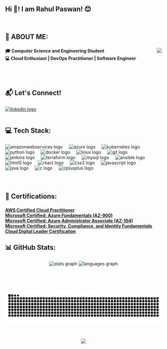 <h2 align="left">Hi 👋! I am Rahul Paswan! 😊</h2>
</br>

###

<h2 align="left">💫 ABOUT ME:</h2>

###

<img align="right" height="150" src="https://camo.githubusercontent.com/9939f57a40461f1f7d5ee9c81e8f4634eb6a9339f5a3ced15f2ce471bb18b49b/68747470733a2f2f6d656469612e67697068792e636f6d2f6d656469612f4d3967624264396e6244724f5475314d71782f67697068792e676966"  />

###

<h4 align="left">🎓 Computer Science and Engineering Student<br>💻 Cloud Enthusiast | DevOps Practitioner | Software Engineer</h4>

</br>
</br>

###

<h2 align="left">📬 Let's Connect!</h2>

###

<div align="left">
  <a href="https://www.linkedin.com/in/rahul-kumar-paswan-b1b57b227/" target="_blank">
    <img src="https://img.shields.io/static/v1?message=LinkedIn&logo=linkedin&label=&color=0077B5&logoColor=white&labelColor=&style=for-the-badge" height="35" alt="linkedin logo"  />
  </a>
</div>

</br>

###

<h2 align="left">💻 Tech Stack:</h2>

###

<div align="left">
  <img src="https://skillicons.dev/icons?i=aws" height="30" alt="amazonwebservices logo"  />
  <img width="12" />
  <img src="https://skillicons.dev/icons?i=azure" height="30" alt="azure logo"  />
  <img width="12" />
  <img src="https://skillicons.dev/icons?i=kubernetes" height="30" alt="kubernetes logo"  />
  <img width="12" />
  <img src="https://cdn.jsdelivr.net/gh/devicons/devicon/icons/python/python-original.svg" height="30" alt="python logo"  />
  <img width="12" />
  <img src="https://skillicons.dev/icons?i=docker" height="30" alt="docker logo"  />
  <img width="12" />
  <img src="https://cdn.jsdelivr.net/gh/devicons/devicon/icons/linux/linux-original.svg" height="30" alt="linux logo"  />
  <img width="12" />
  <img src="https://skillicons.dev/icons?i=git" height="30" alt="git logo"  />
  <img width="12" />
  <img src="https://skillicons.dev/icons?i=jenkins" height="30" alt="jenkins logo"  />
  <img width="12" />
  <img src="https://cdn.simpleicons.org/terraform/7B42BC" height="30" alt="terraform logo"  />
  <img width="12" />
  <img src="https://cdn.simpleicons.org/mysql/4479A1" height="30" alt="mysql logo"  />
  <img width="12" />
  <img src="https://cdn.simpleicons.org/ansible/EE0000" height="30" alt="ansible logo"  />
  <img width="12" />
  <img src="https://cdn.jsdelivr.net/gh/devicons/devicon/icons/html5/html5-original.svg" height="30" alt="html5 logo"  />
  <img width="12" />
  <img src="https://cdn.jsdelivr.net/gh/devicons/devicon/icons/react/react-original.svg" height="30" alt="react logo"  />
  <img width="12" />
  <img src="https://cdn.jsdelivr.net/gh/devicons/devicon/icons/css3/css3-original.svg" height="30" alt="css3 logo"  />
  <img width="12" />
  <img src="https://cdn.jsdelivr.net/gh/devicons/devicon/icons/javascript/javascript-original.svg" height="30" alt="javascript logo"  />
  <img width="12" />
  <img src="https://skillicons.dev/icons?i=java" height="30" alt="java logo"  />
  <img width="12" />
  <img src="https://cdn.jsdelivr.net/gh/devicons/devicon/icons/c/c-original.svg" height="30" alt="c logo"  />
  <img width="12" />
  <img src="https://cdn.jsdelivr.net/gh/devicons/devicon/icons/cplusplus/cplusplus-original.svg" height="30" alt="cplusplus logo"  />
</div>

###

</br>

<h2 align="left">📜 Certifications:</h2>

###


<h4 align="left">
  <a href="https://www.credly.com/badges/53dd247a-7b2b-421e-bdb7-f6e8d0f79626/public_url" target="_blank">AWS Certified Cloud Practitioner</a><br>
  <a href="https://learn.microsoft.com/en-us/users/rahulkumarpaswan-5011/credentials/61fe22706e92c52d?ref=https%3A%2F%2Fwww.linkedin.com%2F" target="_blank">Microsoft Certified: Azure Fundamentals (AZ-900)</a><br>
  <a href="https://learn.microsoft.com/en-us/users/rahulkumarpaswan-5011/credentials/d492cb69cf6b4e68?ref=https%3A%2F%2Fwww.linkedin.com%2F" target="_blank">Microsoft Certified: Azure Administrator Associate (AZ-104)</a><br>
  <a href="https://learn.microsoft.com/en-us/users/rahulkumarpaswan-5011/credentials/330682b4b8cde858?ref=https%3A%2F%2Fwww.linkedin.com%2F" target="_blank">Microsoft Certified: Security, Compliance, and Identity Fundamentals</a><br>
  <a href="https://www.credly.com/badges/b13eb2a6-5014-4591-a8b3-d506e3f99277/linked_in?t=sjjwwk" target="_blank">Cloud Digital Leader Certification</a>
</h4>


###

<h2 align="left">📊 GitHub Stats:</h2>

###

<div align="center">
  <img src="https://github-readme-stats.vercel.app/api?username=Rahul-Kumar-Paswan&hide_title=false&hide_rank=false&show_icons=true&include_all_commits=true&count_private=true&disable_animations=false&theme=dracula&locale=en&hide_border=false" height="150" alt="stats graph"  />
  <img src="https://github-readme-stats.vercel.app/api/top-langs?username=Rahul-Kumar-Paswan&locale=en&hide_title=false&layout=compact&card_width=320&langs_count=5&theme=dracula&hide_border=false" height="150" alt="languages graph"  />
</div>

###

<br clear="both">

</br>

###

<img src="https://raw.githubusercontent.com/Rahul-Kumar-Paswan/Rahul-Kumar-Paswan/output/snake.svg" alt="Snake animation" />

###

</br>

<div align="center">
  <img src="https://visitor-badge.laobi.icu/badge?page_id=Rahul-Kumar-Paswan.Rahul-Kumar-Paswan&"  />
</div>

###
